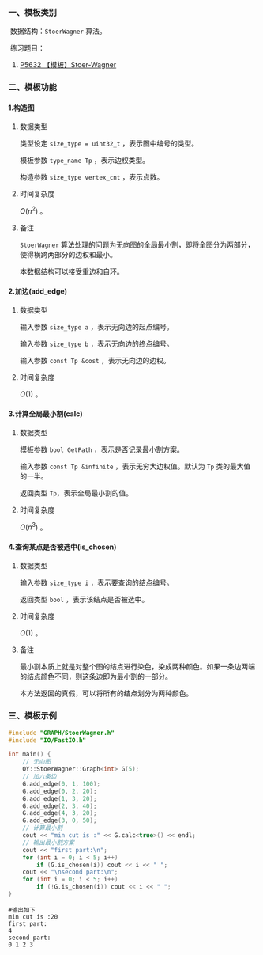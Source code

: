 ### 一、模板类别

​	数据结构：`StoerWagner` 算法。

​	练习题目：

1. [P5632 【模板】Stoer-Wagner](https://www.luogu.com.cn/problem/P5632)

### 二、模板功能

#### 1.构造图

1. 数据类型

   类型设定 `size_type = uint32_t` ，表示图中编号的类型。

   模板参数 `type_name Tp` ，表示边权类型。

   构造参数 `size_type vertex_cnt` ，表示点数。

2. 时间复杂度

   $O(n^2)$ 。

3. 备注

   `StoerWagner` 算法处理的问题为无向图的全局最小割，即将全图分为两部分，使得横跨两部分的边权和最小。

   本数据结构可以接受重边和自环。
   

#### 2.加边(add_edge)

1. 数据类型

   输入参数 `size_type a`​ ，表示无向边的起点编号。

   输入参数 `size_type b` ，表示无向边的终点编号。

   输入参数 `const Tp &cost` ，表示无向边的边权。

2. 时间复杂度

   $O(1)$ 。


#### 3.计算全局最小割(calc)

1. 数据类型

   模板参数 `bool GetPath` ，表示是否记录最小割方案。

   输入参数 `const Tp &infinite` ，表示无穷大边权值。默认为 `Tp` 类的最大值的一半。

   返回类型 `Tp`，表示全局最小割的值。

2. 时间复杂度

   $O(n^3)$ 。

#### 4.查询某点是否被选中(is_chosen)

1. 数据类型

   输入参数 `size_type i` ，表示要查询的结点编号。

   返回类型 `bool` ，表示该结点是否被选中。

2. 时间复杂度

    $O(1)$ 。

3. 备注

   最小割本质上就是对整个图的结点进行染色，染成两种颜色。如果一条边两端的结点颜色不同，则这条边即为最小割的一部分。

   本方法返回的真假，可以将所有的结点划分为两种颜色。

### 三、模板示例

```c++
#include "GRAPH/StoerWagner.h"
#include "IO/FastIO.h"

int main() {
    // 无向图
    OY::StoerWagner::Graph<int> G(5);
    // 加六条边
    G.add_edge(0, 1, 100);
    G.add_edge(0, 2, 20);
    G.add_edge(1, 3, 20);
    G.add_edge(2, 3, 40);
    G.add_edge(4, 3, 20);
    G.add_edge(3, 0, 50);
    // 计算最小割
    cout << "min cut is :" << G.calc<true>() << endl;
    // 输出最小割方案
    cout << "first part:\n";
    for (int i = 0; i < 5; i++)
        if (G.is_chosen(i)) cout << i << " ";
    cout << "\nsecond part:\n";
    for (int i = 0; i < 5; i++)
        if (!G.is_chosen(i)) cout << i << " ";
}
```

```
#输出如下
min cut is :20
first part:
4 
second part:
0 1 2 3 
```

